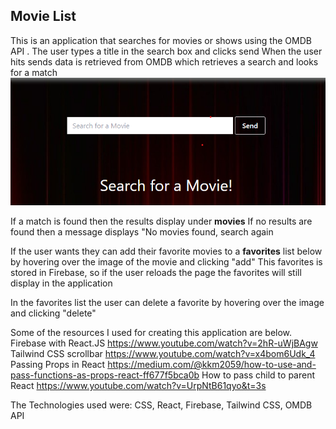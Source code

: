 
## Movie List
This is an application that searches for movies or shows using the OMDB API .
The user types a title in the search box and clicks send
When the user hits sends data is retrieved from OMDB which retrieves a search and looks for a match
![Alt text](image.png)

If a match is found then the results display under **movies**
If no results are found then a message displays "No movies found, search again

If the user wants they can add their favorite movies to a **favorites** list below by hovering over the image of the movie and clicking "add"
This favorites is stored in Firebase, so if the user reloads the page the favorites will still display in the application

In the favorites list the user can delete a favorite by hovering over the image and clicking "delete"


Some of the resources I used for creating this application are below.
Firebase with React.JS https://www.youtube.com/watch?v=2hR-uWjBAgw
Tailwind CSS scrollbar  https://www.youtube.com/watch?v=x4bom6Udk_4
Passing Props in React https://medium.com/@kkm2059/how-to-use-and-pass-functions-as-props-react-ff677f5bca0b
How to pass child to parent React https://www.youtube.com/watch?v=UrpNtB61qyo&t=3s


The Technologies used were:
CSS, React, Firebase, Tailwind CSS, OMDB API



